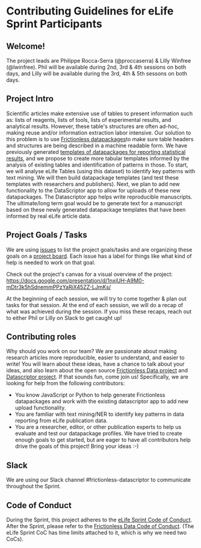 # Contributing Guidelines for eLife Sprint Participants

## Welcome!
The project leads are Philippe Rocca-Serra (@proccaserra) & Lilly Winfree (@lwinfree). 
Phil will be available during 2nd, 3rd & 4th sessions on both days, and Lilly will be available during the 3rd, 4th & 5th sessons on both days.

## Project Intro
Scientific articles make extensive use of tables to present information such as: lists of reagents, lists of tools, lists of experimental results, and analytical results.
However, these table's structures are often ad-hoc, making reuse and/or information extraction labor intensive. Our solution to this problem is to use 
[Frictionless datapackages](https://specs.frictionlessdata.io/data-package/)to make sure table headers and structures are being described in a machine readable form.
We have previously generated [templates of datapackages for reporting statistical results](https://gitlab.com/datascriptor/datascriptor-fldatapackages),
and we propose to create more tabular templates informed by the analysis of existing tables and identification of patterns in those.
To start, we will analyse eLife Tables (using this dataset) to identify key patterns with text mining. We will then build datapackage templates (and test these templates with researchers and publishers).
Next, we plan to add new functionality to the DataScriptor app to allow for uploads of these new datapackages. The Datascriptor app helps write reproducible manuscripts. 
The ultimate/long term goal would be to generate text for a manuscript based on these newly generated datapackage templates that have been informed by real eLife article data.


## Project Goals / Tasks
We are using [issues](https://github.com/ISA-tools/frictionless-collab/issues) to list the project goals/tasks and are organizing these goals on a [project board](https://github.com/ISA-tools/frictionless-collab/projects/1).
Each issue has a label for things like what kind of help is needed to work on that goal.

Check out the project's canvas for a visual overview of the project: https://docs.google.com/presentation/d/1nxjUH-A9M0-mDtr3k5hSdnemmPPzYaRiX45ZZ-LJmKs/

At the beginning of each session, we will try to come together & plan out tasks for that session.
At the end of each session, we will do a recap of what was achieved during the session.
If you miss these recaps, reach out to either Phil or Lilly on Slack to get caught up!

## Contributing roles
Why should you work on our team? We are passionate about making research articles more reproducible, easier to understand, and easier to write!
You will learn about these ideas, have a chance to talk about your ideas, and also learn about the open source [Frictionless Data project](https://frictionlessdata.io/) and [Datascriptor project](https://gitlab.com/datascriptor).
If that sounds fun, come join us! Specifically, we are looking for help from the following contributors:
- You know JavaScript or Python to help generate Frictionless datapackages and work with the existing datascriptor app to add new upload functionality.
- You are familiar with text mining/NER to identify key patterns in data reporting from eLife publication data. 
- You are a researcher, editor, or other publication experts to help us evaluate and test our datapackage profiles.
We have tried to create enough goals to get started, but are eager to have all contributors help drive the goals of this project! Bring your ideas :-) 

## Slack
We are using our Slack channel #frictionless-datascriptor to communicate throughout the Sprint.

## Code of Conduct
During the Sprint, this project adheres to the [eLife Sprint Code of Conduct](https://sprint.elifesciences.org/code-of-conduct/).
After the Sprint, please refer to the [Frictionless Data Code of Conduct](https://frictionlessdata.io/code-of-conduct/).
(The eLife Sprint CoC has time limits attached to it, which is why we need two CoCs).
